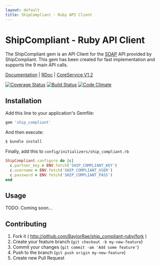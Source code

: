 ```yaml
---
layout: default
title: ShipCompliant - Ruby API Client
---
```


# ShipCompliant - Ruby API Client

The ShipCompliant gem is an API Client for the [SOAP][soap_wiki] API provided by
ShipCompliant. This gem has been created for fast implementation and supports
the 9 main API calls.

[Documentation][documentation_path] | [RDoc][rdoc_path] | [CoreService V1.2][core_service_path]

[![Coverage Status](https://coveralls.io/repos/BaylorRae/ship_compliant-ruby/badge.png?branch=master)](https://coveralls.io/r/BaylorRae/ship\_compliant-ruby?branch=master) [![Build Status](https://api.travis-ci.org/BaylorRae/ship_compliant-ruby.png?branch=master)](https://travis-ci.org/BaylorRae/ship\_compliant-ruby) [![Code Climate](https://codeclimate.com/github/BaylorRae/ship_compliant-ruby.png)](https://codeclimate.com/github/BaylorRae/ship_compliant-ruby)

## Installation

Add this line to your application's Gemfile:

```ruby
gem 'ship_compliant'
```

And then execute:

```bash
$ bundle install
```

Finally, add this to `config/initializers/ship_compliant.rb`

```ruby
ShipCompliant.configure do |c|
  c.partner_key = ENV.fetch('SHIP_COMPLIANT_KEY')
  c.username = ENV.fetch('SHIP_COMPLIANT_USER')
  c.password = ENV.fetch('SHIP_COMPLIANT_PASS')
end
```

## Usage

TODO: Coming soon...

## Contributing

1. Fork it ( http://github.com/BaylorRae/ship_compliant-ruby/fork )
2. Create your feature branch (`git checkout -b my-new-feature`)
3. Commit your changes (`git commit -am 'Add some feature'`)
4. Push to the branch (`git push origin my-new-feature`)
5. Create new Pull Request

[soap_wiki]: http://en.wikipedia.org/wiki/SOAP
[documentation_path]: http://baylorrae.github.io/ship_compliant-ruby/documentation/
[rdoc_path]: http://baylorrae.github.io/ship_compliant-ruby/rdoc/
[core_service_path]: https://shipcompliant.desk.com/customer/portal/articles/1451976-api-coreservice-v1-2?b_id=2759
